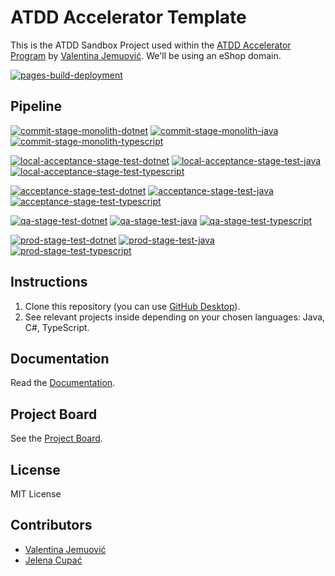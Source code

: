 # ATDD Accelerator Template

This is the ATDD Sandbox Project used within the [ATDD Accelerator Program](https://atdd-accelerator.optivem.com/) by [Valentina Jemuović](https://www.linkedin.com/in/valentinajemuovic/). We'll be using an eShop domain.

[![pages-build-deployment](https://github.com/optivem/atdd-accelerator-template/actions/workflows/pages/pages-build-deployment/badge.svg)](https://github.com/optivem/atdd-accelerator-template/actions/workflows/pages/pages-build-deployment)

## Pipeline

[![commit-stage-monolith-dotnet](https://github.com/optivem/atdd-accelerator-template/actions/workflows/commit-stage-monolith-dotnet.yml/badge.svg)](https://github.com/optivem/atdd-accelerator-template/actions/workflows/commit-stage-monolith-dotnet.yml)
[![commit-stage-monolith-java](https://github.com/optivem/atdd-accelerator-template/actions/workflows/commit-stage-monolith-java.yml/badge.svg)](https://github.com/optivem/atdd-accelerator-template/actions/workflows/commit-stage-monolith-java.yml)
[![commit-stage-monolith-typescript](https://github.com/optivem/atdd-accelerator-template/actions/workflows/commit-stage-monolith-typescript.yml/badge.svg)](https://github.com/optivem/atdd-accelerator-template/actions/workflows/commit-stage-monolith-typescript.yml)

[![local-acceptance-stage-test-dotnet](https://github.com/optivem/atdd-accelerator-template/actions/workflows/local-acceptance-stage-test-dotnet.yml/badge.svg)](https://github.com/optivem/atdd-accelerator-template/actions/workflows/local-acceptance-stage-test-dotnet.yml)
[![local-acceptance-stage-test-java](https://github.com/optivem/atdd-accelerator-template/actions/workflows/local-acceptance-stage-test-java.yml/badge.svg)](https://github.com/optivem/atdd-accelerator-template/actions/workflows/local-acceptance-stage-test-java.yml)
[![local-acceptance-stage-test-typescript](https://github.com/optivem/atdd-accelerator-template/actions/workflows/local-acceptance-stage-test-typescript.yml/badge.svg)](https://github.com/optivem/atdd-accelerator-template/actions/workflows/local-acceptance-stage-test-typescript.yml)

[![acceptance-stage-test-dotnet](https://github.com/optivem/atdd-accelerator-template/actions/workflows/acceptance-stage-test-dotnet.yml/badge.svg)](https://github.com/optivem/atdd-accelerator-template/actions/workflows/acceptance-stage-test-dotnet.yml)
[![acceptance-stage-test-java](https://github.com/optivem/atdd-accelerator-template/actions/workflows/acceptance-stage-test-java.yml/badge.svg)](https://github.com/optivem/atdd-accelerator-template/actions/workflows/acceptance-stage-test-java.yml)
[![acceptance-stage-test-typescript](https://github.com/optivem/atdd-accelerator-template/actions/workflows/acceptance-stage-test-typescript.yml/badge.svg)](https://github.com/optivem/atdd-accelerator-template/actions/workflows/acceptance-stage-test-typescript.yml)

[![qa-stage-test-dotnet](https://github.com/optivem/atdd-accelerator-template/actions/workflows/qa-stage-test-dotnet.yml/badge.svg)](https://github.com/optivem/atdd-accelerator-template/actions/workflows/qa-stage-test-dotnet.yml)
[![qa-stage-test-java](https://github.com/optivem/atdd-accelerator-template/actions/workflows/qa-stage-test-java.yml/badge.svg)](https://github.com/optivem/atdd-accelerator-template/actions/workflows/qa-stage-test-java.yml)
[![qa-stage-test-typescript](https://github.com/optivem/atdd-accelerator-template/actions/workflows/qa-stage-test-typescript.yml/badge.svg)](https://github.com/optivem/atdd-accelerator-template/actions/workflows/qa-stage-test-typescript.yml)

[![prod-stage-test-dotnet](https://github.com/optivem/atdd-accelerator-template/actions/workflows/prod-stage-test-dotnet.yml/badge.svg)](https://github.com/optivem/atdd-accelerator-template/actions/workflows/prod-stage-test-dotnet.yml)
[![prod-stage-test-java](https://github.com/optivem/atdd-accelerator-template/actions/workflows/prod-stage-test-java.yml/badge.svg)](https://github.com/optivem/atdd-accelerator-template/actions/workflows/prod-stage-test-java.yml)
[![prod-stage-test-typescript](https://github.com/optivem/atdd-accelerator-template/actions/workflows/prod-stage-test-typescript.yml/badge.svg)](https://github.com/optivem/atdd-accelerator-template/actions/workflows/prod-stage-test-typescript.yml)

## Instructions

1. Clone this repository (you can use [GitHub Desktop](https://desktop.github.com/download/)).
2. See relevant projects inside depending on your chosen languages: Java, C#, TypeScript.

## Documentation

Read the [Documentation](https://optivem.github.io/atdd-accelerator-template/).

## Project Board

See the [Project Board](https://github.com/orgs/optivem/projects/3/views/1).

## License

MIT License

## Contributors

- [Valentina Jemuović](https://www.linkedin.com/in/valentinajemuovic/)
- [Jelena Cupać](https://www.linkedin.com/in/jelenacupac/)

